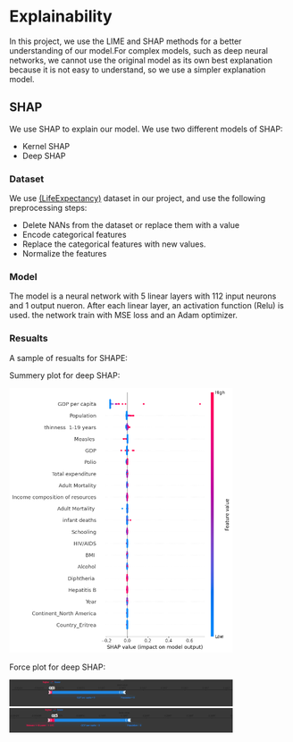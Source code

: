 # Explainability 

In this project, we use the LIME and SHAP methods for a better understanding of our model.For complex models, such as deep neural networks,
we cannot use the original model as its own best explanation because it is not easy to understand, so we use a simpler explanation model.

## SHAP

We use SHAP to explain our model. We use two different models of SHAP:
- Kernel SHAP
- Deep SHAP

### Dataset
We use [(LifeExpectancy)](https://www.kaggle.com/datasets/kumarajarshi/life-expectancy-who) dataset in our project, and use the following preprocessing steps:  

- Delete NANs from the dataset or replace them with a value
- Encode categorical features
- Replace the categorical features with new values.
- Normalize the features

### Model

The model is a neural network with 5 linear layers with 112 input neurons and 1 output nueron. After each linear layer, an activation function (Relu) is used. the network train with MSE loss and an Adam optimizer.

### Resualts

A sample of resualts for SHAPE:

Summery plot for deep SHAP:

<img src="imgs/deep_SHAP.png" data-canonical-src="imgs/deep_SHAP.png" width="400" />

Force plot for deep SHAP:
  
<img src="imgs/deep_sample1.png" data-canonical-src="imgs/deep_sample1.png" width="400" />
<img src="imgs/deep_sample2.png" data-canonical-src="imgs/deep_sample2.png" width="400" />
